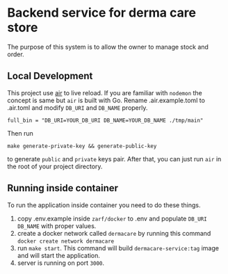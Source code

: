# Backend service for derma care store

The purpose of this system is to allow the owner to manage stock and order.

## Local Development
This project use [air](https://github.com/cosmtrek/air) to live reload. If you are familiar with `nodemon` the concept is same but `air` is built with Go. 
Rename .air.example.toml to .air.toml and modify `DB_URI` and `DB_NAME` properly.
```
full_bin = "DB_URI=YOUR_DB_URI DB_NAME=YOUR_DB_NAME ./tmp/main"
```
Then run 
```
make generate-private-key && generate-public-key
```
to generate `public` and `private` keys pair. After that, you can just run `air` in the root of your project directory.
## Running inside container
To run the application inside container you need to do these things.
1. copy .env.example inside `zarf/docker` to .env and populate `DB_URI` `DB_NAME` with proper values.
2. create a docker network called `dermacare` by running this command `docker create network dermacare`
3. run `make start`. This command will build `dermacare-service:tag` image and will start the application.
4. server is running on port `3000`.
